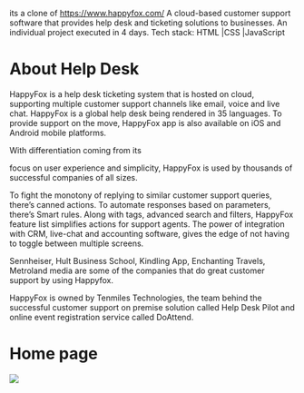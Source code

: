 
its a clone of https://www.happyfox.com/
A cloud-based customer support software that provides help
desk and ticketing solutions to businesses.
An individual project executed in 4 days.
Tech stack: HTML |CSS |JavaScript
<h1>About Help Desk</h1>
HappyFox is a help desk ticketing system that is hosted on cloud, supporting multiple customer support channels like email, voice and live chat. HappyFox is a global help desk being rendered in 35 languages. To provide support on the move, HappyFox app is also available on iOS and Android mobile platforms.

With differentiation coming from its

focus on user experience and simplicity, HappyFox is used by thousands of successful companies of all sizes.

To fight the monotony of replying to similar customer support queries, there’s canned actions. To automate responses based on parameters, there’s Smart rules. Along with tags, advanced search and filters, HappyFox feature list simplifies actions for support agents. The power of integration with CRM, live-chat and accounting software, gives the edge of not having to toggle between multiple screens.

Sennheiser, Hult Business School, Kindling App, Enchanting Travels, Metroland media are some of the companies that do great customer support by using Happyfox.

HappyFox is owned by Tenmiles Technologies, the team behind the successful customer support on premise solution called Help Desk Pilot and online event registration service called DoAttend.
<h1>Home page </h1>
<img src="https://www.helpspot.com/cdn-cgi/image/format=webp,fit=contain,width=1472/https://blog.helpspot.com/wp-content/uploads/2022/01/happyfox-homepage.png" />
